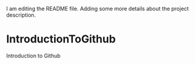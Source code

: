 I am editing the README file. Adding some more details about the project description.

# IntroductionToGithub
Introduction to Github
